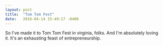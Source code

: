 ```yaml
---
layout: post
title:  "Tom Tom Fest"
date:   2016-04-14 15:49:17 -0400
---
```


So I've made it to Tom Tom Fest in virginia, folks. And I'm absolutely loving it. It's an exhausting feast of entrepreneurship.
